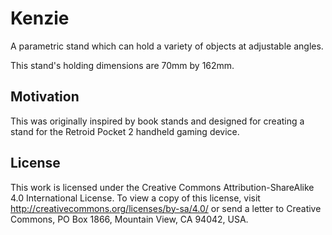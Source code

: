 # Kenzie

A parametric stand which can hold a variety of objects at adjustable angles.

This stand's holding dimensions are 70mm by 162mm.

## Motivation

This was originally inspired by book stands and designed for creating a stand
for the Retroid Pocket 2 handheld gaming device.

## License

This work is licensed under the Creative Commons Attribution-ShareAlike 4.0
International License. To view a copy of this license, visit
http://creativecommons.org/licenses/by-sa/4.0/ or send a letter to Creative
Commons, PO Box 1866, Mountain View, CA 94042, USA.
